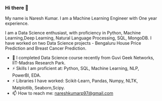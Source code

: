 ### Hi there 👋
My name is Naresh Kumar. I am a Machine Learning Engineer with One year experience.

I am a Data Science enthusiast, with proficiency in Python, Machine Learning,Deep Learning, Natural Language Processing, SQL, MongoDB. I have worked on two Data Science projects - Bengaluru House Price Prediction and Breast Cancer Prediction.
- 🌱 I completed Data Science course recently from Guvi Geek Networks, IIT-Madras Research Park.
- ⚡ Skills I am proficient at: Python, SQL, Machine Learning, NLP, PowerBI, EDA.
- ⚡ Libraries I have worked: Scikit-Learn, Pandas, Numpy, NLTK, Matplotlib, Seaborn,Scipy.
- 📫 How to reach me: nareshkumarp97@gmail.com


